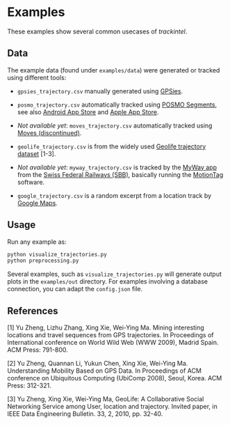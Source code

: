 # Examples

These examples show several common usecases of *trackintel*.

## Data

The example data (found under `examples/data`) were generated or tracked using different tools:

* `gpsies_trajectory.csv` manually generated using [GPSies](https://www.gpsies.com).

* `posmo_trajectory.csv` automatically tracked using [POSMO Segments](https://posmo.datamap.io/), see also [Android App Store](https://play.google.com/store/apps/details?id=io.datamap.posmo_segments) and [Apple App Store](https://itunes.apple.com/us/app/posmo-segments/id1450602777). 

* *Not available yet*: `moves_trajectory.csv` automatically tracked using [Moves (discontinued)](https://www.moves-app.com/).

* `geolife_trajectory.csv` is from the widely used [Geolife trajectory dataset](https://www.microsoft.com/en-us/download/details.aspx?id=52367) [1-3].

* *Not available yet*: `myway_trajectory.csv` is tracked by the [MyWay app](https://www.sbb.ch/de/fahrplan/mobile-fahrplaene/mobile-apps/myway.html) from the [Swiss Federal Railways (SBB)](https://www.sbb.ch), basically running the [MotionTag](https://motion-tag.com/en/) software.

* `google_trajectory.csv` is a random excerpt from a location track by [Google Maps](https://www.google.ch/maps).

## Usage

Run any example as:

```bash
python visualize_trajectories.py
python preprocessing.py
```

Several examples, such as `visualize_trajectories.py` will generate output plots in the `examples/out` directory. For examples involving a database connection, you can adapt the `config.json` file.

## References

[1] Yu Zheng, Lizhu Zhang, Xing Xie, Wei-Ying Ma. Mining interesting locations and travel sequences from GPS trajectories. In Proceedings of International conference on World Wild Web (WWW 2009), Madrid Spain. ACM Press: 791-800.

[2] Yu Zheng, Quannan Li, Yukun Chen, Xing Xie, Wei-Ying Ma. Understanding Mobility Based on GPS Data. In Proceedings of ACM conference on Ubiquitous Computing (UbiComp 2008), Seoul, Korea. ACM Press: 312-321.

[3] Yu Zheng, Xing Xie, Wei-Ying Ma, GeoLife: A Collaborative Social Networking Service among User, location and trajectory. Invited paper, in IEEE Data Engineering Bulletin. 33, 2, 2010, pp. 32-40.